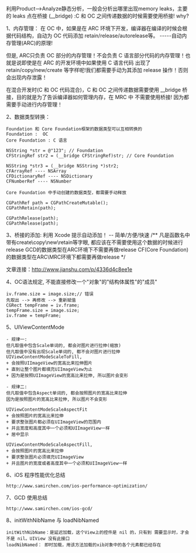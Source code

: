 
利用Product-->Analyze静态分析，一般会分析出哪里出现memory leaks，主要的 leaks 点在桥接 (__bridge) :C 和 OC
之间传递数据的时候需要使用桥接! why?

1、内存管理：
在 OC 中，如果是在 ARC 环境下开发，编译器在编译的时候会根据代码结构，自动为 OC 代码添加 retain/release/autorelease等。
                                                                    -----自动内存管理(ARC)的原理!

但是, ARC只负责 OC 部分的内存管理！不会负责 C 语言部分代码的内存管理！也就是说即使是在 ARC 的开发环境中如果使用 C 语言代码
出现了 retain/copy/new/create 等字样呢!我们都需要手动为其添加 release 操作！否则会出现内存泄露！

在混合开发时(C 和 OC 代码混合)，C 和 OC 之间传递数据需要使用 __bridge 桥接，目的就是为了告诉编译器如何管理内存，在 MRC 中
不需要使用桥接! 因为都需要手动进行内存管理！

2、数据类型转换：

    Foundation 和 Core Foundation框架的数据类型可以互相转换的
    Foundation :  OC
    Core Foundation : C 语言

    NSString *str = @"123"; // Foundation
    CFStringRef str2 = (__bridge CFStringRef)str; // Core Foundation

    NSString *str3 = (__bridge NSString *)str2;
    CFArrayRef ---- NSArray
    CFDictionaryRef ---- NSDictionary
    CFNumberRef ---- NSNumber

    Core Foundation 中手动创建的数据类型，都需要手动释放

    CGPathRef path = CGPathCreateMutable();
    CGPathRetain(path);

    CGPathRelease(path);
    CGPathRelease(path);

3、桥接的添加:
    利用 Xcode 提示自动添加！ -- 简单/方便/快速
    /**
        凡是函数名中带有create\copy\new\retain等字眼, 都应该在不需要使用这个数据的时候进行release
        GCD的数据类型在ARC环境下不需要再做release
        CF(Core Foundation)的数据类型在ARC\MRC环境下都需要再做release
    */


文章连接：http://www.jianshu.com/p/4336d4c8ee1e


4、OC语法规定, 不能直接修改一个"对象"的"结构体属性"的"成员"

    iv.frame.size = image.size;// 错误
    先取出 --> 再修改 --> 重新赋值
    CGRect tempFrame = iv.frame;
    tempFrame.size = image.size;
    iv.frame = tempFrame;


5、UIViewContentMode

    - 规律一:
    但凡取值中包含Scale单词的, 都会对图片进行拉伸(缩放)
    但凡取值中没有出现Scale单词的, 都不会对图片进行拉伸
    UIViewContentModeScaleToFill,
    + 会按照UIImageView的宽高比来拉伸图片
    + 直到让整个图片都填充UIImageView为止
    + 因为是按照UIImageView的宽高比来拉伸, 所以图片会变形

    - 规律二:
    但凡取值中包含Aspect单词的, 都会按照图片的宽高比来拉伸
    因为是按照图片的宽高比来拉伸, 所以图片不会变形

    UIViewContentModeScaleAspectFit
    + 会按照图片的宽高比来拉伸
    + 要求整张图片都必须在UIImageView的范围内
    + 并且宽度和高度其中一个必须和UIImageView一样
    + 居中显示

    UIViewContentModeScaleAspectFill,
    + 会按照图片的宽高比来拉伸
    + 要求整张图片必须填充UIImageView
    + 并且图片的宽度或者高度其中一个必须和UIImageView一样

6、iOS 程序性能优化总结
    
    http://www.samirchen.com/ios-performance-optimization/

7、GCD 使用总结
    
    http://www.samirchen.com/ios-gcd/

8、initWithNibName 与 loadNibNamed
    
    initWithNibName：是延迟加载，这个View上的控件是 nil 的，只有到 需要显示时，才会不是 nil。UIView 没有此接口
    loadNibNamed： 即时加载，用该方法加载的xib对象中的各个元素都已经存在

